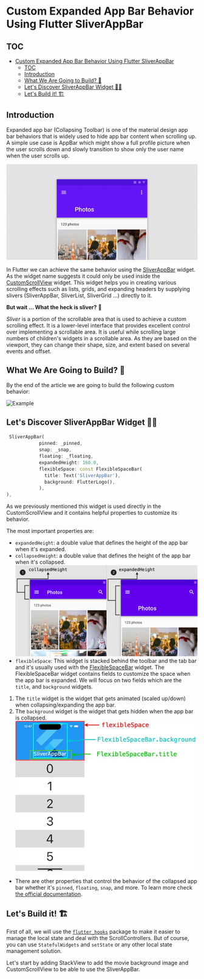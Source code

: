 # Custom Expanded App Bar Behavior Using Flutter SliverAppBar

## TOC

- [Custom Expanded App Bar Behavior Using Flutter SliverAppBar](#custom-expanded-app-bar-behavior-using-flutter-sliverappbar)
  - [TOC](#toc)
  - [Introduction](#introduction)
  - [What We Are Going to Build? 👀](#what-we-are-going-to-build)
  - [Let's Discover SliverAppBar Widget 🕵🏼](#lets-discover-sliverappbar-widget-)
  - [Let's Build it! 🏗](#lets-build-it-)

## Introduction

Expanded app bar (Collapsing Toolbar) is one of the material design app bar behaviors that is widely used to hide app bar content when scrolling up. A simple use case is AppBar which might show a full profile picture when the user scrolls down and slowly transition to show only the user name when the user scrolls up.

[![Source: Material Design Guide](docs_assets/expanded-app-bar-preview.gif)](https://m2.material.io/components/app-bars-top#behavior)

In Flutter we can achieve the same behavior using the [SliverAppBar](https://api.flutter.dev/flutter/material/SliverAppBar-class.html) widget. As the widget name suggests it could only be used inside the [CustomScrollView](https://api.flutter.dev/flutter/widgets/CustomScrollView-class.html) widget. This widget helps you in creating various scrolling effects such as lists, grids, and expanding headers by supplying slivers (SliverAppBar, SliverList, SliverGrid ...) directly to it.

**But wait ... What the heck is sliver?** 🧐

*Sliver* is a portion of the scrollable area that is used to achieve a custom scrolling effect. It is a lower-level interface that provides excellent control over implementing a scrollable area. It is useful while scrolling large numbers of children's widgets in a scrollable area. As they are based on the viewport, they can change their shape, size, and extent based on several events and offset.

## What We Are Going to Build? 👀

By the end of the article we are going to build the following custom behavior:

![Example](docs_assets/expected-behavior.gif)

## Let's Discover SliverAppBar Widget 🕵🏼

```dart
 SliverAppBar(
            pinned: _pinned,
            snap: _snap,
            floating: _floating,
            expandedHeight: 160.0,
            flexibleSpace: const FlexibleSpaceBar(
              title: Text('SliverAppBar'),
              background: FlutterLogo(),
            ),
),
```

As we previously mentioned this widget is used directly in the CustomScrollView and it contains helpful properties to customize its behavior.

The most important properties are:

- `expandedHeight`: a double value that defines the height of the app bar when it's expanded.
- `collapsedHeight`: a double value that defines the height of the app bar when it's collapsed.
![expanded/collapsed example](docs_assets/expanded-collapsed-height.png)
- `flexibleSpace`: This widget is stacked behind the toolbar and the tab bar and it's usually used with the [FlexibleSpaceBar](https://api.flutter.dev/flutter/material/FlexibleSpaceBar-class.html) widget. The FlexibleSpaceBar widget contains fields to customize the space when the app bar is expanded. We will focus on two fields which are the `title`, and `background` widgets.

1. The `title` widget is the widget that gets animated (scaled up/down) when collapsing/expanding the app bar.
1. The `background` widget is the widget that gets hidden when the app bar is collapsed.
![flexibleSpace field Example](docs_assets/title-background.jpg)

- There are other properties that control the behavior of the collapsed app bar whether it's `pinned`, `floating`, `snap`, and more. To learn more check [the official documentation](https://api.flutter.dev/flutter/material/SliverAppBar-class.html).

## Let's Build it! 🏗

First of all, we will use the [`flutter_hooks`](https://pub.dev/packages/flutter_hooks) package to make it easier to manage the local state and deal with the ScrollControllers. But of course, you can use `StatefulWidgets` and `setState` or any other local state management solution.

Let's start by adding StackView to add the movie background image and CustomScrollView to be able to use the SliverAppBar.

```dart

```
